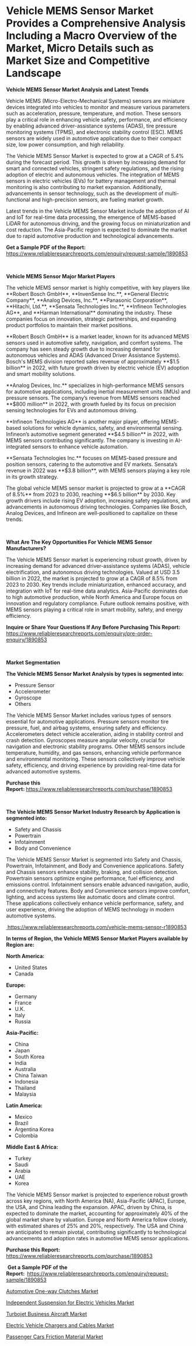 <p><h1>Vehicle MEMS Sensor Market Provides a Comprehensive Analysis Including a Macro Overview of the Market, Micro Details such as Market Size and Competitive Landscape</h1></p><p><strong>Vehicle MEMS Sensor Market Analysis and Latest Trends</strong></p>
<p><p>Vehicle MEMS (Micro-Electro-Mechanical Systems) sensors are miniature devices integrated into vehicles to monitor and measure various parameters such as acceleration, pressure, temperature, and motion. These sensors play a critical role in enhancing vehicle safety, performance, and efficiency by enabling advanced driver-assistance systems (ADAS), tire pressure monitoring systems (TPMS), and electronic stability control (ESC). MEMS sensors are widely used in automotive applications due to their compact size, low power consumption, and high reliability.</p><p>The Vehicle MEMS Sensor Market is expected to grow at a CAGR of 5.4% during the forecast period. This growth is driven by increasing demand for smart and connected vehicles, stringent safety regulations, and the rising adoption of electric and autonomous vehicles. The integration of MEMS sensors in electric vehicles (EVs) for battery management and thermal monitoring is also contributing to market expansion. Additionally, advancements in sensor technology, such as the development of multi-functional and high-precision sensors, are fueling market growth.</p><p>Latest trends in the Vehicle MEMS Sensor Market include the adoption of AI and IoT for real-time data processing, the emergence of MEMS-based LiDAR for autonomous driving, and the growing focus on miniaturization and cost reduction. The Asia-Pacific region is expected to dominate the market due to rapid automotive production and technological advancements.</p></p>
<p><strong>Get a Sample PDF of the Report:&nbsp;</strong> <a href="https://www.reliableresearchreports.com/enquiry/request-sample/1890853?utm_campaign=7&utm_medium=2&utm_source=Github&utm_content=ia&utm_term=24012025&utm_id=vehicle-mems-sensor">https://www.reliableresearchreports.com/enquiry/request-sample/1890853</a></p>
<p>&nbsp;</p>
<p><strong>Vehicle MEMS Sensor Major Market Players</strong></p>
<p><p>The vehicle MEMS sensor market is highly competitive, with key players like **Robert Bosch GmbH**, **InvenSense Inc.**, **General Electric Company**, **Analog Devices, Inc.**, **Panasonic Corporation**, **Hitachi, Ltd.**, **Sensata Technologies Inc.**, **Infineon Technologies AG**, and **Harman International** dominating the industry. These companies focus on innovation, strategic partnerships, and expanding product portfolios to maintain their market positions.</p><p>**Robert Bosch GmbH** is a market leader, known for its advanced MEMS sensors used in automotive safety, navigation, and comfort systems. The company has seen steady growth due to increasing demand for autonomous vehicles and ADAS (Advanced Driver Assistance Systems). Bosch's MEMS division reported sales revenue of approximately **$1.5 billion** in 2022, with future growth driven by electric vehicle (EV) adoption and smart mobility solutions.</p><p>**Analog Devices, Inc.** specializes in high-performance MEMS sensors for automotive applications, including inertial measurement units (IMUs) and pressure sensors. The company’s revenue from MEMS sensors reached **$800 million** in 2022, with growth fueled by its focus on precision sensing technologies for EVs and autonomous driving.</p><p>**Infineon Technologies AG** is another major player, offering MEMS-based solutions for vehicle dynamics, safety, and environmental sensing. Infineon’s automotive segment generated **$4.5 billion** in 2022, with MEMS sensors contributing significantly. The company is investing in AI-integrated sensors to enhance vehicle automation.</p><p>**Sensata Technologies Inc.** focuses on MEMS-based pressure and position sensors, catering to the automotive and EV markets. Sensata’s revenue in 2022 was **$3.8 billion**, with MEMS sensors playing a key role in its growth strategy.</p><p>The global vehicle MEMS sensor market is projected to grow at a **CAGR of 8.5%** from 2023 to 2030, reaching **$6.5 billion** by 2030. Key growth drivers include rising EV adoption, increasing safety regulations, and advancements in autonomous driving technologies. Companies like Bosch, Analog Devices, and Infineon are well-positioned to capitalize on these trends.</p></p>
<p>&nbsp;</p>
<p><strong>What Are The Key Opportunities For Vehicle MEMS Sensor Manufacturers?</strong></p>
<p><p>The Vehicle MEMS Sensor market is experiencing robust growth, driven by increasing demand for advanced driver-assistance systems (ADAS), vehicle electrification, and autonomous driving technologies. Valued at USD 3.5 billion in 2022, the market is projected to grow at a CAGR of 8.5% from 2023 to 2030. Key trends include miniaturization, enhanced accuracy, and integration with IoT for real-time data analytics. Asia-Pacific dominates due to high automotive production, while North America and Europe focus on innovation and regulatory compliance. Future outlook remains positive, with MEMS sensors playing a critical role in smart mobility, safety, and energy efficiency.</p></p>
<p><strong>Inquire or Share Your Questions If Any Before Purchasing This Report:</strong> <a href="https://www.reliableresearchreports.com/enquiry/pre-order-enquiry/1890853?utm_campaign=7&utm_medium=2&utm_source=Github&utm_content=ia&utm_term=24012025&utm_id=vehicle-mems-sensor">https://www.reliableresearchreports.com/enquiry/pre-order-enquiry/1890853</a></p>
<p>&nbsp;</p>
<p><strong>Market Segmentation</strong></p>
<p><strong>The Vehicle MEMS Sensor Market Analysis by types is segmented into:</strong></p>
<p><ul><li>Pressure Sensor</li><li>Accelerometer</li><li>Gyroscope</li><li>Others</li></ul></p>
<p><p>The Vehicle MEMS Sensor Market includes various types of sensors essential for automotive applications. Pressure sensors monitor tire pressure, fuel, and airbag systems, ensuring safety and efficiency. Accelerometers detect vehicle acceleration, aiding in stability control and crash detection. Gyroscopes measure angular velocity, crucial for navigation and electronic stability programs. Other MEMS sensors include temperature, humidity, and gas sensors, enhancing vehicle performance and environmental monitoring. These sensors collectively improve vehicle safety, efficiency, and driving experience by providing real-time data for advanced automotive systems.</p></p>
<p><strong>Purchase this Report:&nbsp;</strong><a href="https://www.reliableresearchreports.com/purchase/1890853?utm_campaign=7&utm_medium=2&utm_source=Github&utm_content=ia&utm_term=24012025&utm_id=vehicle-mems-sensor">https://www.reliableresearchreports.com/purchase/1890853</a></p>
<p>&nbsp;</p>
<p><strong>The Vehicle MEMS Sensor Market Industry Research by Application is segmented into:</strong></p>
<p><ul><li>Safety and Chassis</li><li>Powertrain</li><li>Infotainment</li><li>Body and Convenience</li></ul></p>
<p><p>The Vehicle MEMS Sensor Market is segmented into Safety and Chassis, Powertrain, Infotainment, and Body and Convenience applications. Safety and Chassis sensors enhance stability, braking, and collision detection. Powertrain sensors optimize engine performance, fuel efficiency, and emissions control. Infotainment sensors enable advanced navigation, audio, and connectivity features. Body and Convenience sensors improve comfort, lighting, and access systems like automatic doors and climate control. These applications collectively enhance vehicle performance, safety, and user experience, driving the adoption of MEMS technology in modern automotive systems.</p></p>
<p><a href="https://www.reliableresearchreports.com/vehicle-mems-sensor-r1890853?utm_campaign=7&utm_medium=2&utm_source=Github&utm_content=ia&utm_term=24012025&utm_id=vehicle-mems-sensor">&nbsp;https://www.reliableresearchreports.com/vehicle-mems-sensor-r1890853</a></p>
<p><strong>In terms of Region, the Vehicle MEMS Sensor Market Players available by Region are:</strong></p>
<p>
    <p> <strong> North America: </strong>
        <ul>
            <li>United States</li>
            <li>Canada</li>
        </ul>
        </p> 
    <p> <strong> Europe: </strong>
        <ul>
            <li>Germany</li>
            <li>France</li>
            <li>U.K.</li>
            <li>Italy</li>
            <li>Russia</li>
        </ul>
        </p> 
    <p> <strong> Asia-Pacific: </strong>
        <ul>
            <li>China</li>
            <li>Japan</li>
            <li>South Korea</li>
            <li>India</li>
            <li>Australia</li>
            <li>China Taiwan</li>
            <li>Indonesia</li>
            <li>Thailand</li>
            <li>Malaysia</li>
        </ul>
        </p> 
    <p> <strong> Latin America: </strong>
        <ul>
            <li>Mexico</li>
            <li>Brazil</li>
            <li>Argentina Korea</li>
            <li>Colombia</li>
        </ul>
        </p> 
    <p> <strong> Middle East & Africa: </strong>
        <ul>
            <li>Turkey</li>
            <li>Saudi</li>
            <li>Arabia</li>
            <li>UAE</li>
            <li>Korea</li>
        </ul>
    </p>
    </p>
<p><p>The Vehicle MEMS Sensor market is projected to experience robust growth across key regions, with North America (NA), Asia-Pacific (APAC), Europe, the USA, and China leading the expansion. APAC, driven by China, is expected to dominate the market, accounting for approximately 40% of the global market share by valuation. Europe and North America follow closely, with estimated shares of 25% and 20%, respectively. The USA and China are anticipated to remain pivotal, contributing significantly to technological advancements and adoption rates in automotive MEMS sensor applications.</p></p>
<p><strong>Purchase this Report: </strong><a href="https://www.reliableresearchreports.com/purchase/1890853?utm_campaign=7&utm_medium=2&utm_source=Github&utm_content=ia&utm_term=24012025&utm_id=vehicle-mems-sensor">https://www.reliableresearchreports.com/purchase/1890853</a></p>
<p>&nbsp;<strong>Get a Sample PDF of the Report:&nbsp;&nbsp;</strong><a href="https://www.reliableresearchreports.com/enquiry/request-sample/1890853?utm_campaign=7&utm_medium=2&utm_source=Github&utm_content=ia&utm_term=24012025&utm_id=vehicle-mems-sensor">https://www.reliableresearchreports.com/enquiry/request-sample/1890853</a></p>
<p><strong></strong></p>
<p><p><a href="https://github.com/NargisHussain432/Market-Research-Report-List-1/blob/main/automotive-one-way-clutches-market.md?utm_campaign=7&utm_medium=2&utm_source=Github&utm_content=ia&utm_term=24012025&utm_id=vehicle-mems-sensor">Automotive One-way Clutches Market</a></p><p><a href="https://github.com/sherikacas30/Market-Research-Report-List-1/blob/main/independent-suspension-for-electric-vehicles-market.md?utm_campaign=7&utm_medium=2&utm_source=Github&utm_content=ia&utm_term=24012025&utm_id=vehicle-mems-sensor">Independent Suspension for Electric Vehicles Market</a></p><p><a href="https://github.com/oliveroste6/Market-Research-Report-List-1/blob/main/turbojet-business-aircraft-market.md?utm_campaign=7&utm_medium=2&utm_source=Github&utm_content=ia&utm_term=24012025&utm_id=vehicle-mems-sensor">Turbojet Business Aircraft Market</a></p><p><a href="https://github.com/FahadAhmed223/Market-Research-Report-List-1/blob/main/electric-vehicle-chargers-and-cables-market.md?utm_campaign=7&utm_medium=2&utm_source=Github&utm_content=ia&utm_term=24012025&utm_id=vehicle-mems-sensor">Electric Vehicle Chargers and Cables Market</a></p><p><a href="https://github.com/angelajermaine/Market-Research-Report-List-5/blob/main/passenger-cars-friction-material-market.md?utm_campaign=7&utm_medium=2&utm_source=Github&utm_content=ia&utm_term=24012025&utm_id=vehicle-mems-sensor">Passenger Cars Friction Material Market</a></p></p>
